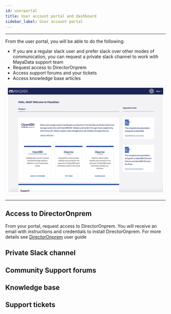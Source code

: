 ```yaml
---
id: userportal
title: User account portal and dashboard
sidebar_label: User account portal
---
```




------



From the user portal, you will be able to do the following:



-  If you are a regular slack user and prefer slack over other modes of communication, you can request a private slack channel to work with MayaData support team
- Request access to DirectorOnprem
- Access support forums and your tickets
- Access  knowledge base articles



<img src="/docs/assets/product/portal.png" alt="User account portal on MayaData" >

<hr>





## Access to DirectorOnprem

From your portal, request access to DirectorOnprem.  You will receive an email with instructions and credentials to install DirectorOnprem. For more details see [DirectorOnprem](/docs/product/userguides/onprem/install) user guide



## Private Slack channel



## Community Support forums



## Knowledge base



## Support tickets

